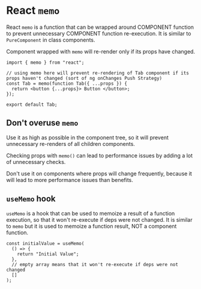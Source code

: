 # React `memo`

React `memo` is a function that can be wrapped around COMPONENT function to prevent unnecessary COMPONENT function re-execution. It is similar to `PureComponent` in class components.

Component wrapped with `memo` will re-render only if its props have changed.

```tsx
import { memo } from "react";

// using memo here will prevent re-rendering of Tab component if its props haven't changed (sort of ng onChanges Push Strategy)
const Tab = memo(function Tab({ ...props }) {
  return <button {...props}> Button </button>;
});

export default Tab;
```

## Don't overuse `memo`

Use it as high as possible in the component tree, so it will prevent unnecessary re-renders of all children components.

Checking props with `memo()` can lead to performance issues by adding a lot of unnecessary checks.

Don't use it on components where props will change frequently, because it will lead to more performance issues than benefits.

## `useMemo` hook

`useMemo` is a hook that can be used to memoize a result of a function execution, so that it won't re-execute if deps were not changed. It is similar to `memo` but it is used to memoize a function result, NOT a component function.

```tsx
const initialValue = useMemo(
  () => {
    return "Initial Value";
  },
  // empty array means that it won't re-execute if deps were not changed
  []
);
```
